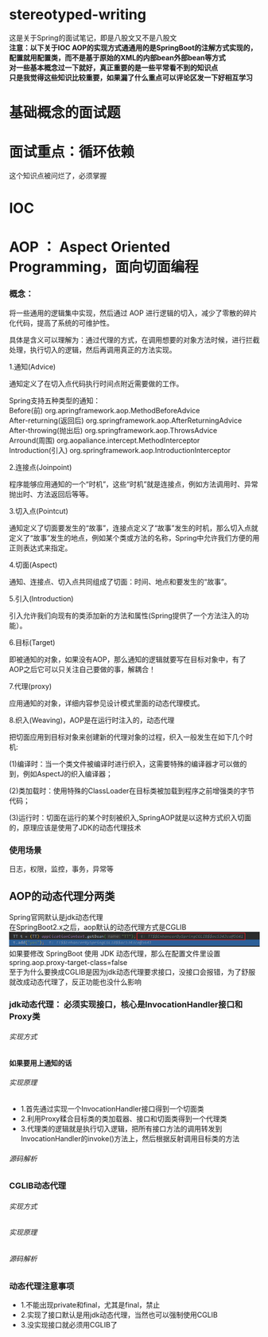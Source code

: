 # stereotyped-writing

这是关于Spring的面试笔记，即是八股文又不是八股文   
**注意：以下关于IOC AOP的实现方式通通用的是SpringBoot的注解方式实现的，配置就用配置类，而不是基于原始的XML的内部bean外部bean等方式**    
**对一些基本概念过一下就好，真正重要的是一些平常看不到的知识点**   
**只是我觉得这些知识比较重要，如果漏了什么重点可以评论区发一下好相互学习**
# 基础概念的面试题


# 面试重点：循环依赖
这个知识点被问烂了，必须掌握    





# IOC       


# AOP  ： Aspect Oriented Programming，面向切面编程
### 概念：
将一些通用的逻辑集中实现，然后通过 AOP 进行逻辑的切入，减少了零散的碎片化代码，提高了系统的可维护性。

具体是含义可以理解为：通过代理的方式，在调用想要的对象方法时候，进行拦截处理，执行切入的逻辑，然后再调用真正的方法实现。

1.通知(Advice)

通知定义了在切入点代码执行时间点附近需要做的工作。

Spring支持五种类型的通知：     
Before(前)  org.apringframework.aop.MethodBeforeAdvice   
After-returning(返回后) org.springframework.aop.AfterReturningAdvice    
After-throwing(抛出后) org.springframework.aop.ThrowsAdvice    
Arround(周围) org.aopaliance.intercept.MethodInterceptor   
Introduction(引入) org.springframework.aop.IntroductionInterceptor     

2.连接点(Joinpoint)

程序能够应用通知的一个“时机”，这些“时机”就是连接点，例如方法调用时、异常抛出时、方法返回后等等。

3.切入点(Pointcut)

通知定义了切面要发生的“故事”，连接点定义了“故事”发生的时机，那么切入点就定义了“故事”发生的地点，例如某个类或方法的名称，Spring中允许我们方便的用正则表达式来指定。

4.切面(Aspect)

通知、连接点、切入点共同组成了切面：时间、地点和要发生的“故事”。

5.引入(Introduction)

引入允许我们向现有的类添加新的方法和属性(Spring提供了一个方法注入的功能）。

6.目标(Target)

即被通知的对象，如果没有AOP，那么通知的逻辑就要写在目标对象中，有了AOP之后它可以只关注自己要做的事，解耦合！

7.代理(proxy)

应用通知的对象，详细内容参见设计模式里面的动态代理模式。

8.织入(Weaving)，AOP是在运行时注入的，动态代理   

把切面应用到目标对象来创建新的代理对象的过程，织入一般发生在如下几个时机:

(1)编译时：当一个类文件被编译时进行织入，这需要特殊的编译器才可以做的到，例如AspectJ的织入编译器；

(2)类加载时：使用特殊的ClassLoader在目标类被加载到程序之前增强类的字节代码；

(3)运行时：切面在运行的某个时刻被织入,SpringAOP就是以这种方式织入切面的，原理应该是使用了JDK的动态代理技术

### 使用场景 
日志，权限，监控，事务，异常等


## AOP的动态代理分两类
Spring官网默认是jdk动态代理       
在SpringBoot2.x之后，aop默认的动态代理方式是CGLIB
![img.png](img.png)    
如果要修改 SpringBoot 使用 JDK 动态代理，那么在配置文件里设置 spring.aop.proxy-target-class=false    
至于为什么要换成CGLIB是因为jdk动态代理要求接口，没接口会报错，为了舒服就改成动态代理了，反正功能也没什么影响    


### jdk动态代理：  必须实现接口，核心是InvocationHandler接口和Proxy类
###### 实现方式




**如果要用上通知的话**



###### 实现原理  
* 1.首先通过实现一个InvocationHandler接口得到一个切面类    
* 2.利用Proxy糅合目标类的类加载器、接口和切面类得到一个代理类   
* 3.代理类的逻辑就是执行切入逻辑，把所有接口方法的调用转发到InvocationHandler的invoke()方法上，然后根据反射调用目标类的方法     

###### 源码解析

### CGLIB动态代理
###### 实现方式


###### 实现原理
    
###### 源码解析   


### 动态代理注意事项 
* 1.不能出现private和final，尤其是final，禁止
* 2.实现了接口默认是用jdk动态代理，当然也可以强制使用CGLIB
* 3.没实现接口就必须用CGLIB了